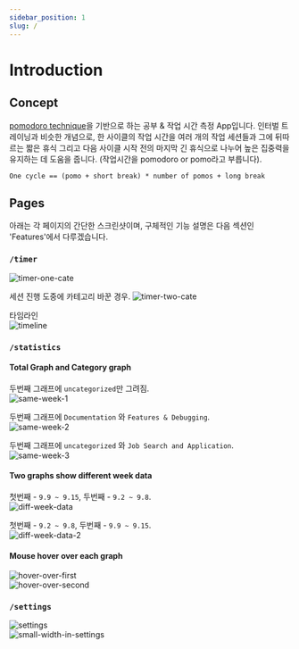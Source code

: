 ```yaml
---
sidebar_position: 1
slug: /
---
```


# Introduction

## Concept

[pomodoro technique](https://ko.wikipedia.org/wiki/%ED%8F%AC%EB%AA%A8%EB%8F%84%EB%A1%9C_%EA%B8%B0%EB%B2%95)을 기반으로 하는 공부 & 작업 시간 측정 App입니다. 인터벌 트레이닝과 비슷한 개념으로, 한 사이클의 작업 시간을 여러 개의 작업 세션들과 그에 뒤따르는 짧은 휴식 그리고 다음 사이클 시작 전의 마지막 긴 휴식으로 나누어 높은 집중력을 유지하는 데 도움을 줍니다.
(작업시간을 pomodoro or pomo라고 부릅니다).

`One cycle == (pomo + short break) * number of pomos + long break`

## Pages

아래는 각 페이지의 간단한 스크린샷이며, 구체적인 기능 설명은 다음 섹션인 'Features'에서 다루겠습니다.

### `/timer`

![timer-one-cate](./img/timer-one-cate.png)

세션 진행 도중에 카테고리 바꾼 경우.
![timer-two-cate](./img/timer-two-cate.png)

타임라인  
![timeline](./img/timeline.png)

### `/statistics`

#### Total Graph and Category graph

두번째 그래프에 `uncategorized`만 그려짐.  
![same-week-1](./img/same-week-1.png)

두번째 그래프에 `Documentation` 와 `Features & Debugging`.  
![same-week-2](./img/same-week-2.png)

두번째 그래프에 `uncategorized` 와 `Job Search and Application`.  
![same-week-3](./img/same-week-3.png)

#### Two graphs show different week data

첫번째 - `9.9 ~ 9.15`, 두번째 - `9.2 ~ 9.8`.  
![diff-week-data](./img/diff-week-data.png)

첫번째 - `9.2 ~ 9.8`, 두번째 - `9.9 ~ 9.15`.  
![diff-week-data-2](./img/diff-week-data-2.png)

#### Mouse hover over each graph

![hover-over-first](./img/hover-over-first.png)  
![hover-over-second](./img/hover-over-second.png)

### `/settings`

![settings](./img/settings.png)  
![small-width-in-settings](./img/small-width-in-settings.png)
